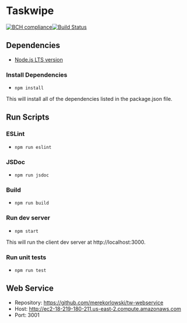 # Taskwipe 
[![BCH compliance](https://bettercodehub.com/edge/badge/merekorlowski/tw-client?branch=dev)](https://bettercodehub.com/)[![Build Status](https://travis-ci.org/merekorlowski/tw-client.svg?branch=dev)](https://travis-ci.org/merekorlowski/tw-client)

## Dependencies
* [Node.js LTS version](https://nodejs.org/en/)

### Install Dependencies
* `npm install`  

This will install all of the dependencies listed in the package.json file.

## Run Scripts

### ESLint
* `npm run eslint`  

### JSDoc
* `npm run jsdoc`  

### Build
* `npm run build`  

### Run dev server
* `npm start`  

This will run the client dev server at http://localhost:3000.  

### Run unit tests
* `npm run test`  

## Web Service
* Repository: https://github.com/merekorlowski/tw-webservice
* Host: http://ec2-18-219-180-211.us-east-2.compute.amazonaws.com
* Port: 3001
